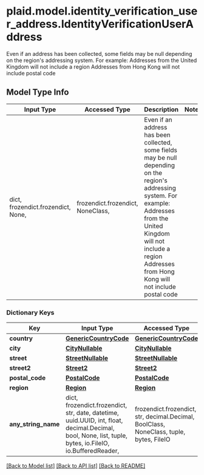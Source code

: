 # plaid.model.identity_verification_user_address.IdentityVerificationUserAddress

Even if an address has been collected, some fields may be null depending on the region's addressing system. For example:  Addresses from the United Kingdom will not include a region  Addresses from Hong Kong will not include postal code

## Model Type Info
Input Type | Accessed Type | Description | Notes
------------ | ------------- | ------------- | -------------
dict, frozendict.frozendict, None,  | frozendict.frozendict, NoneClass,  | Even if an address has been collected, some fields may be null depending on the region&#x27;s addressing system. For example:  Addresses from the United Kingdom will not include a region  Addresses from Hong Kong will not include postal code | 

### Dictionary Keys
Key | Input Type | Accessed Type | Description | Notes
------------ | ------------- | ------------- | ------------- | -------------
**country** | [**GenericCountryCode**](GenericCountryCode.md) | [**GenericCountryCode**](GenericCountryCode.md) |  | 
**city** | [**CityNullable**](CityNullable.md) | [**CityNullable**](CityNullable.md) |  | 
**street** | [**StreetNullable**](StreetNullable.md) | [**StreetNullable**](StreetNullable.md) |  | 
**street2** | [**Street2**](Street2.md) | [**Street2**](Street2.md) |  | 
**postal_code** | [**PostalCode**](PostalCode.md) | [**PostalCode**](PostalCode.md) |  | 
**region** | [**Region**](Region.md) | [**Region**](Region.md) |  | 
**any_string_name** | dict, frozendict.frozendict, str, date, datetime, uuid.UUID, int, float, decimal.Decimal, bool, None, list, tuple, bytes, io.FileIO, io.BufferedReader,  | frozendict.frozendict, str, decimal.Decimal, BoolClass, NoneClass, tuple, bytes, FileIO | any string name can be used but the value must be the correct type | [optional]

[[Back to Model list]](../../README.md#documentation-for-models) [[Back to API list]](../../README.md#documentation-for-api-endpoints) [[Back to README]](../../README.md)


